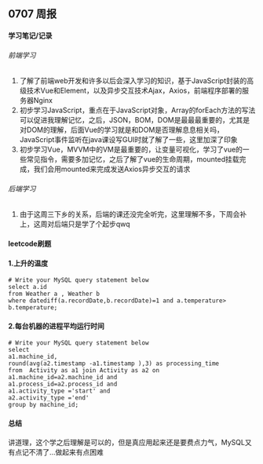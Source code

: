 ## 0707  周报
#### 学习笔记/记录
###### 前端学习
1. 了解了前端web开发和许多以后会深入学习的知识，基于JavaScript封装的高级技术Vue和Element，以及异步交互技术Ajax，Axios，前端程序部署的服务器Nginx
2. 初步学习JavaScript，重点在于JavaScript对象，Array的forEach方法的写法可以促进我理解记忆，之后，JSON，BOM，DOM是最最最重要的，尤其是对DOM的理解，后面Vue的学习就是和DOM是否理解息息相关吗，JavaScript事件监听在java课设写GUI时就了解了一些，这里加深了印象
3. 初步学习Vue，MVVM中的VM是最重要的，让变量可视化，学习了vue的一些常见指令，需要多加记忆，之后了解了vue的生命周期，mounted挂载完成，我们会用mounted来完成发送Axios异步交互的请求
###### 后端学习
1. 由于这周三下乡的关系，后端的课还没完全听完，这里理解不多，下周会补上，这周对后端只是学了个起步qwq
#### leetcode刷题
#### 1.上升的温度
```
# Write your MySQL query statement below
select a.id 
from Weather a , Weather b
where datediff(a.recordDate,b.recordDate)=1 and a.temperature> b.temperature;
```
#### 2.每台机器的进程平均运行时间
```
# Write your MySQL query statement below
select
a1.machine_id,
round(avg(a2.timestamp -a1.timestamp ),3) as processing_time
from  Activity as a1 join Activity as a2 on
a1.machine_id=a2.machine_id and
a1.process_id=a2.process_id and
a1.activity_type ='start' and
a2.activity_type ='end'
group by machine_id;
```
#### 总结
讲道理，这个学之后理解是可以的，但是真应用起来还是要费点力气，MySQL又有点记不清了...做起来有点困难